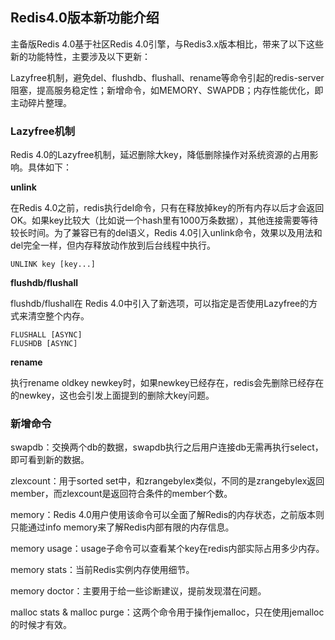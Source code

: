 ## Redis4.0版本新功能介绍

主备版Redis 4.0基于社区Redis 4.0引擎，与Redis3.x版本相比，带来了以下这些新的功能特性，主要涉及以下更新：

Lazyfree机制，避免del、flushdb、flushall、rename等命令引起的redis-server阻塞，提高服务稳定性；新增命令，如MEMORY、SWAPDB；内存性能优化，即主动碎片整理。

### Lazyfree机制

Redis 4.0的Lazyfree机制，延迟删除大key，降低删除操作对系统资源的占用影响。具体如下：

**unlink**

在Redis
4.0之前，redis执行del命令，只有在释放掉key的所有内存以后才会返回OK。如果key比较大（比如说一个hash里有1000万条数据），其他连接需要等待较长时间。为了兼容已有的del语义，Redis
4.0引入unlink命令，效果以及用法和del完全一样，但内存释放动作放到后台线程中执行。 
``` 
UNLINK key [key...]
``` 

**flushdb/flushall**

flushdb/flushall在 Redis 4.0中引入了新选项，可以指定是否使用Lazyfree的方式来清空整个内存。 
```
FLUSHALL [ASYNC] 
FLUSHDB [ASYNC] 
``` 

**rename**

执行rename oldkey
newkey时，如果newkey已经存在，redis会先删除已经存在的newkey，这也会引发上面提到的删除大key问题。

### 新增命令

swapdb：交换两个db的数据，swapdb执行之后用户连接db无需再执行select，即可看到新的数据。

zlexcount：用于sorted
set中，和zrangebylex类似，不同的是zrangebylex返回member，而zlexcount是返回符合条件的member个数。

memory：Redis 4.0用户使用该命令可以全面了解Redis的内存状态，之前版本则只能通过info
memory来了解Redis内部有限的内存信息。

memory usage：usage子命令可以查看某个key在redis内部实际占用多少内存。

memory stats：当前Redis实例内存使用细节。

memory doctor：主要用于给一些诊断建议，提前发现潜在问题。

malloc stats & malloc purge：这两个命令用于操作jemalloc，只在使用jemalloc的时候才有效。
